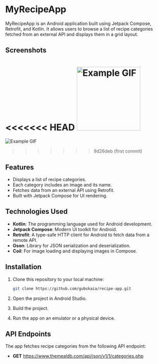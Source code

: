 # MyRecipeApp

MyRecipeApp is an Android application built using Jetpack Compose, Retrofit, and Kotlin. It allows users to browse a list of recipe categories fetched from an external API and displays them in a grid layout.

## Screenshots
<<<<<<< HEAD
<img src="/app/src/main/res/assets/Screen_recording.gif" alt="Example GIF" width="200" />
=======
![Example GIF](/app/src/main/res/assets/Screen_recording.gif)
>>>>>>> 9d26deb (first commit)

## Features

- Displays a list of recipe categories.
- Each category includes an image and its name.
- Fetches data from an external API using Retrofit.
- Built with Jetpack Compose for UI rendering.

## Technologies Used

- **Kotlin**: The programming language used for Android development.
- **Jetpack Compose**: Modern UI toolkit for Android.
- **Retrofit**: A type-safe HTTP client for Android to fetch data from a remote API.
- **Gson**: Library for JSON serialization and deserialization.
- **Coil**: For image loading and displaying images in Compose.

## Installation

1. Clone this repository to your local machine:

   ```bash
   git clone https://github.com/gubskaia/recipe-app.git
2. Open the project in Android Studio.
3. Build the project.
4. Run the app on an emulator or a physical device.

## API Endpoints

The app fetches recipe categories from the following API endpoint:
- **GET** https://www.themealdb.com/api/json/v1/1/categories.php
